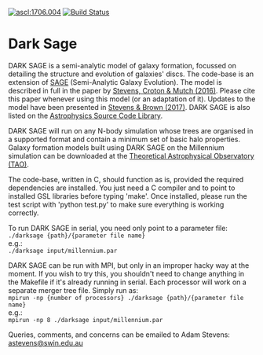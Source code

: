 <a href="http://ascl.net/1706.004"><img src="https://img.shields.io/badge/ascl-1706.004-blue.svg?colorB=262255" alt="ascl:1706.004" /></a>
[![Build Status](https://travis-ci.org/arhstevens/DarkSage.svg?branch=astevens-disc)](https://travis-ci.org/arhstevens/DarkSage)

# Dark Sage

DARK SAGE is a semi-analytic model of galaxy formation, focussed on detailing the structure and evolution of galaxies' discs.  The code-base is an extension of [SAGE](https://github.com/darrencroton/sage/) (Semi-Analytic Galaxy Evolution).  The model is described in full in the paper by [Stevens, Croton & Mutch (2016)](http://adsabs.harvard.edu/abs/2016MNRAS.461..859S).  Please cite this paper whenever using this model (or an adaptation of it).  Updates to the model have been presented in [Stevens & Brown (2017)](https://arxiv.org/abs/1706.07434).  DARK SAGE is also listed on the [Astrophysics Source Code Library](http://ascl.net/1706.004).

DARK SAGE will run on any N-body simulation whose trees are organised in a supported format and contain a minimum set of basic halo properties.  Galaxy formation models built using DARK SAGE on the Millennium simulation can be downloaded at the [Theoretical Astrophysical Observatory (TAO)](https://tao.asvo.org.au/).

The code-base, written in C, should function as is, provided the required dependencies are installed.  You just need a C compiler and to point to installed GSL libraries before typing 'make'.  Once installed, please run the test script with 'python test.py' to make sure everything is working correctly.

To run DARK SAGE in serial, you need only point to a parameter file:  
`./darksage {path}/{parameter file name}`  
e.g.:  
`./darksage input/millennium.par`

DARK SAGE can be run with MPI, but only in an improper hacky way at the moment.  If you wish to try this, you shouldn't need to change anything in the Makefile if it's already running in serial.  Each processor will work on a separate merger tree file.  Simply run as:  
`mpirun -np {number of processors} ./darksage {path}/{parameter file name}`  
e.g.:  
`mpirun -np 8 ./darksage input/millennium.par`

Queries, comments, and concerns can be emailed to Adam Stevens: astevens@swin.edu.au
